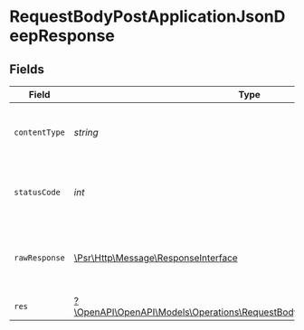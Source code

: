 # RequestBodyPostApplicationJsonDeepResponse


## Fields

| Field                                                                                                                                         | Type                                                                                                                                          | Required                                                                                                                                      | Description                                                                                                                                   | Example                                                                                                                                       |
| --------------------------------------------------------------------------------------------------------------------------------------------- | --------------------------------------------------------------------------------------------------------------------------------------------- | --------------------------------------------------------------------------------------------------------------------------------------------- | --------------------------------------------------------------------------------------------------------------------------------------------- | --------------------------------------------------------------------------------------------------------------------------------------------- |
| `contentType`                                                                                                                                 | *string*                                                                                                                                      | :heavy_check_mark:                                                                                                                            | HTTP response content type for this operation                                                                                                 |                                                                                                                                               |
| `statusCode`                                                                                                                                  | *int*                                                                                                                                         | :heavy_check_mark:                                                                                                                            | HTTP response status code for this operation                                                                                                  |                                                                                                                                               |
| `rawResponse`                                                                                                                                 | [\Psr\Http\Message\ResponseInterface](https://www.php-fig.org/psr/psr-7/#33-psrhttpmessageresponseinterface)                                  | :heavy_check_mark:                                                                                                                            | Raw HTTP response; suitable for custom response parsing                                                                                       |                                                                                                                                               |
| `res`                                                                                                                                         | [?\OpenAPI\OpenAPI\Models\Operations\RequestBodyPostApplicationJsonDeepRes](../../Models/Operations/RequestBodyPostApplicationJsonDeepRes.md) | :heavy_minus_sign:                                                                                                                            | OK                                                                                                                                            | {"json":"..."}                                                                                                                                |